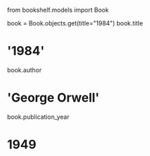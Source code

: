 
from bookshelf.models import Book

book = Book.objects.get(title="1984")
book.title
# '1984'

book.author
# 'George Orwell'

book.publication_year
# 1949


